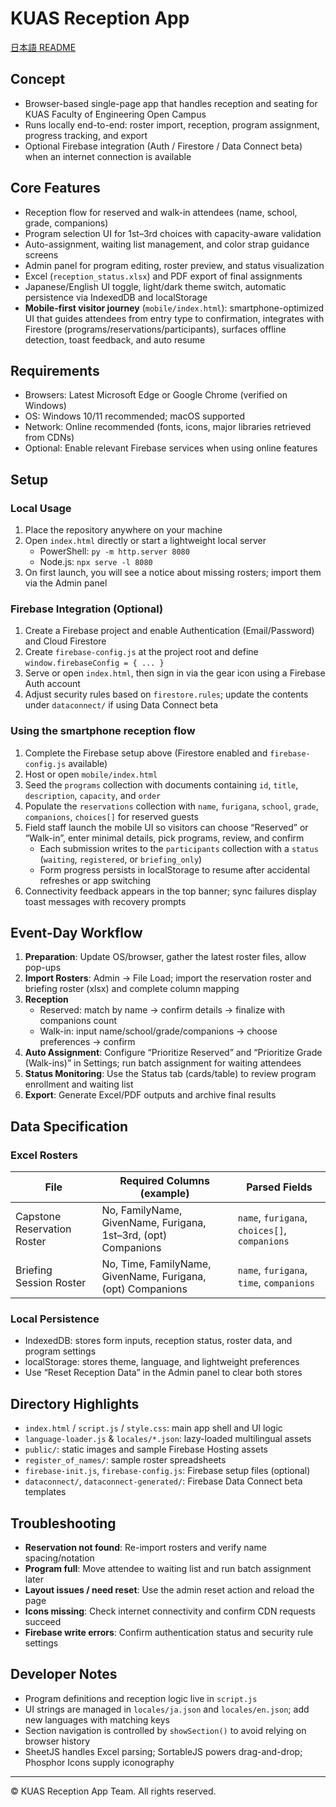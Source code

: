 # KUAS Reception App

[日本語 README](README.md)

## Concept
- Browser-based single-page app that handles reception and seating for KUAS Faculty of Engineering Open Campus
- Runs locally end-to-end: roster import, reception, program assignment, progress tracking, and export
- Optional Firebase integration (Auth / Firestore / Data Connect beta) when an internet connection is available

## Core Features
- Reception flow for reserved and walk-in attendees (name, school, grade, companions)
- Program selection UI for 1st–3rd choices with capacity-aware validation
- Auto-assignment, waiting list management, and color strap guidance screens
- Admin panel for program editing, roster preview, and status visualization
- Excel (`reception_status.xlsx`) and PDF export of final assignments
- Japanese/English UI toggle, light/dark theme switch, automatic persistence via IndexedDB and localStorage
- **Mobile-first visitor journey** (`mobile/index.html`): smartphone-optimized UI that guides attendees from entry type to confirmation, integrates with Firestore (programs/reservations/participants), surfaces offline detection, toast feedback, and auto resume

## Requirements
- Browsers: Latest Microsoft Edge or Google Chrome (verified on Windows)
- OS: Windows 10/11 recommended; macOS supported
- Network: Online recommended (fonts, icons, major libraries retrieved from CDNs)
- Optional: Enable relevant Firebase services when using online features

## Setup
### Local Usage
1. Place the repository anywhere on your machine
2. Open `index.html` directly or start a lightweight local server
   - PowerShell: `py -m http.server 8080`
   - Node.js: `npx serve -l 8080`
3. On first launch, you will see a notice about missing rosters; import them via the Admin panel

### Firebase Integration (Optional)
1. Create a Firebase project and enable Authentication (Email/Password) and Cloud Firestore
2. Create `firebase-config.js` at the project root and define `window.firebaseConfig = { ... }`
3. Serve or open `index.html`, then sign in via the gear icon using a Firebase Auth account
4. Adjust security rules based on `firestore.rules`; update the contents under `dataconnect/` if using Data Connect beta

### Using the smartphone reception flow
1. Complete the Firebase setup above (Firestore enabled and `firebase-config.js` available)
2. Host or open `mobile/index.html`
3. Seed the `programs` collection with documents containing `id`, `title`, `description`, `capacity`, and `order`
4. Populate the `reservations` collection with `name`, `furigana`, `school`, `grade`, `companions`, `choices[]` for reserved guests
5. Field staff launch the mobile UI so visitors can choose “Reserved” or “Walk-in”, enter minimal details, pick programs, review, and confirm
   - Each submission writes to the `participants` collection with a `status` (`waiting`, `registered`, or `briefing_only`)
   - Form progress persists in localStorage to resume after accidental refreshes or app switching
6. Connectivity feedback appears in the top banner; sync failures display toast messages with recovery prompts

## Event-Day Workflow
1. **Preparation**: Update OS/browser, gather the latest roster files, allow pop-ups
2. **Import Rosters**: Admin → File Load; import the reservation roster and briefing roster (xlsx) and complete column mapping
3. **Reception**
   - Reserved: match by name → confirm details → finalize with companions count
   - Walk-in: input name/school/grade/companions → choose preferences → confirm
4. **Auto Assignment**: Configure “Prioritize Reserved” and “Prioritize Grade (Walk-ins)” in Settings; run batch assignment for waiting attendees
5. **Status Monitoring**: Use the Status tab (cards/table) to review program enrollment and waiting list
6. **Export**: Generate Excel/PDF outputs and archive final results

## Data Specification
### Excel Rosters
| File | Required Columns (example) | Parsed Fields |
| --- | --- | --- |
| Capstone Reservation Roster | No, FamilyName, GivenName, Furigana, 1st–3rd, (opt) Companions | `name`, `furigana`, `choices[]`, `companions` |
| Briefing Session Roster | No, Time, FamilyName, GivenName, Furigana, (opt) Companions | `name`, `furigana`, `time`, `companions` |

### Local Persistence
- IndexedDB: stores form inputs, reception status, roster data, and program settings
- localStorage: stores theme, language, and lightweight preferences
- Use “Reset Reception Data” in the Admin panel to clear both stores

## Directory Highlights
- `index.html` / `script.js` / `style.css`: main app shell and UI logic
- `language-loader.js` & `locales/*.json`: lazy-loaded multilingual assets
- `public/`: static images and sample Firebase Hosting assets
- `register_of_names/`: sample roster spreadsheets
- `firebase-init.js`, `firebase-config.js`: Firebase setup files (optional)
- `dataconnect/`, `dataconnect-generated/`: Firebase Data Connect beta templates

## Troubleshooting
- **Reservation not found**: Re-import rosters and verify name spacing/notation
- **Program full**: Move attendee to waiting list and run batch assignment later
- **Layout issues / need reset**: Use the admin reset action and reload the page
- **Icons missing**: Check internet connectivity and confirm CDN requests succeed
- **Firebase write errors**: Confirm authentication status and security rule settings

## Developer Notes
- Program definitions and reception logic live in `script.js`
- UI strings are managed in `locales/ja.json` and `locales/en.json`; add new languages with matching keys
- Section navigation is controlled by `showSection()` to avoid relying on browser history
- SheetJS handles Excel parsing; SortableJS powers drag-and-drop; Phosphor Icons supply iconography

---

© KUAS Reception App Team. All rights reserved.

